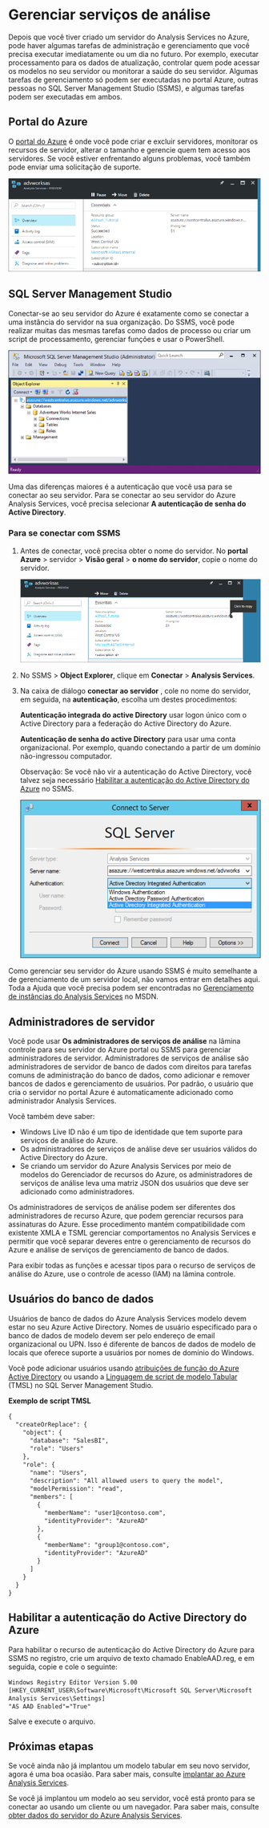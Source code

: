 <properties
   pageTitle="Gerenciar serviços de análise Azure | Microsoft Azure"
   description="Saiba como gerenciar um servidor do Analysis Services no Azure."
   services="analysis-services"
   documentationCenter=""
   authors="minewiskan"
   manager="erikre"
   editor=""
   tags=""/>
<tags
   ms.service="analysis-services"
   ms.devlang="NA"
   ms.topic="article"
   ms.tgt_pltfrm="NA"
   ms.workload="na"
   ms.date="10/24/2016"
   ms.author="owend"/>

# <a name="manage-analysis-services"></a>Gerenciar serviços de análise

Depois que você tiver criado um servidor do Analysis Services no Azure, pode haver algumas tarefas de administração e gerenciamento que você precisa executar imediatamente ou um dia no futuro. Por exemplo, executar processamento para os dados de atualização, controlar quem pode acessar os modelos no seu servidor ou monitorar a saúde do seu servidor. Algumas tarefas de gerenciamento só podem ser executadas no portal Azure, outras pessoas no SQL Server Management Studio (SSMS), e algumas tarefas podem ser executadas em ambos.

## <a name="azure-portal"></a>Portal do Azure
O [portal do Azure](http://portal.azure.com/) é onde você pode criar e excluir servidores, monitorar os recursos de servidor, alterar o tamanho e gerencie quem tem acesso aos servidores.  Se você estiver enfrentando alguns problemas, você também pode enviar uma solicitação de suporte.

![Obter o nome do servidor no Azure](./media/analysis-services-manage/aas-manage-portal.png)

## <a name="sql-server-management-studio"></a>SQL Server Management Studio
Conectar-se ao seu servidor do Azure é exatamente como se conectar a uma instância do servidor na sua organização. Do SSMS, você pode realizar muitas das mesmas tarefas como dados de processo ou criar um script de processamento, gerenciar funções e usar o PowerShell.

![SQL Server Management Studio](./media/analysis-services-manage/aas-manage-ssms.png)

 Uma das diferenças maiores é a autenticação que você usa para se conectar ao seu servidor. Para se conectar ao seu servidor do Azure Analysis Services, você precisa selecionar **A autenticação de senha do Active Directory**.

### <a name="to-connect-with-ssms"></a>Para se conectar com SSMS
1. Antes de conectar, você precisa obter o nome do servidor. No **portal Azure** > servidor > **Visão geral** > **o nome do servidor**, copie o nome do servidor.

    ![Obter o nome do servidor no Azure](./media/analysis-services-deploy/aas-deploy-get-server-name.png)

2. No SSMS > **Object Explorer**, clique em **Conectar** > **Analysis Services**.

3. Na caixa de diálogo **conectar ao servidor** , cole no nome do servidor, em seguida, na **autenticação**, escolha um destes procedimentos:

    **Autenticação integrada do active Directory** usar logon único com o Active Directory para a federação do Active Directory do Azure.

    **Autenticação de senha do active Directory** para usar uma conta organizacional. Por exemplo, quando conectando a partir de um domínio não-ingressou computador.

    Observação: Se você não vir a autenticação do Active Directory, você talvez seja necessário [Habilitar a autenticação do Active Directory do Azure](#enable-azure-active-directory-authentication) no SSMS.

    ![Conectar-se no SSMS](./media/analysis-services-manage/aas-manage-connect-ssms.png)

Como gerenciar seu servidor do Azure usando SSMS é muito semelhante a de gerenciamento de um servidor local, não vamos entrar em detalhes aqui. Toda a Ajuda que você precisa podem ser encontradas no [Gerenciamento de instâncias do Analysis Services](https://msdn.microsoft.com/library/hh230806.aspx) no MSDN.

## <a name="server-administrators"></a>Administradores de servidor
Você pode usar **Os administradores de serviços de análise** na lâmina controle para seu servidor do Azure portal ou SSMS para gerenciar administradores de servidor. Administradores de serviços de análise são administradores de servidor de banco de dados com direitos para tarefas comuns de administração do banco de dados, como adicionar e remover bancos de dados e gerenciamento de usuários. Por padrão, o usuário que cria o servidor no portal Azure é automaticamente adicionado como administrador Analysis Services.

Você também deve saber:

-   Windows Live ID não é um tipo de identidade que tem suporte para serviços de análise do Azure.  
-   Os administradores de serviços de análise deve ser usuários válidos do Active Directory do Azure.
-   Se criando um servidor do Azure Analysis Services por meio de modelos do Gerenciador de recursos do Azure, os administradores de serviços de análise leva uma matriz JSON dos usuários que deve ser adicionado como administradores.

Os administradores de serviços de análise podem ser diferentes dos administradores de recurso Azure, que podem gerenciar recursos para assinaturas do Azure. Esse procedimento mantém compatibilidade com existente XMLA e TSML gerenciar comportamentos no Analysis Services e permitir que você separar deveres entre o gerenciamento de recursos do Azure e análise de serviços de gerenciamento de banco de dados.

Para exibir todas as funções e acessar tipos para o recurso de serviços de análise do Azure, use o controle de acesso (IAM) na lâmina controle.

## <a name="database-users"></a>Usuários do banco de dados
Usuários de banco de dados do Azure Analysis Services modelo devem estar no seu Azure Active Directory. Nomes de usuário especificado para o banco de dados de modelo devem ser pelo endereço de email organizacional ou UPN. Isso é diferente de bancos de dados de modelo de locais que oferece suporte a usuários por nomes de domínio do Windows.

Você pode adicionar usuários usando [atribuições de função do Azure Active Directory](../active-directory/role-based-access-control-configure.md) ou usando a [Linguagem de script de modelo Tabular](https://msdn.microsoft.com/library/mt614797.aspx) (TMSL) no SQL Server Management Studio.

**Exemplo de script TMSL**

```
{
  "createOrReplace": {
    "object": {
      "database": "SalesBI",
      "role": "Users"
    },
    "role": {
      "name": "Users",
      "description": "All allowed users to query the model",
      "modelPermission": "read",
      "members": [
        {
          "memberName": "user1@contoso.com",
          "identityProvider": "AzureAD"
        },
        {
          "memberName": "group1@contoso.com",
          "identityProvider": "AzureAD"
        }
      ]
    }
  }
}
```

## <a name="enable-azure-active-directory-authentication"></a>Habilitar a autenticação do Active Directory do Azure
Para habilitar o recurso de autenticação do Active Directory do Azure para SSMS no registro, crie um arquivo de texto chamado EnableAAD.reg, e em seguida, copie e cole o seguinte:


```
Windows Registry Editor Version 5.00
[HKEY_CURRENT_USER\Software\Microsoft\Microsoft SQL Server\Microsoft Analysis Services\Settings]
"AS AAD Enabled"="True"
```

Salve e execute o arquivo.



## <a name="next-steps"></a>Próximas etapas
Se você ainda não já implantou um modelo tabular em seu novo servidor, agora é uma boa ocasião. Para saber mais, consulte [implantar ao Azure Analysis Services](analysis-services-deploy.md).

Se você já implantou um modelo ao seu servidor, você está pronto para se conectar ao usando um cliente ou um navegador. Para saber mais, consulte [obter dados do servidor do Azure Analysis Services](analysis-services-connect.md).
